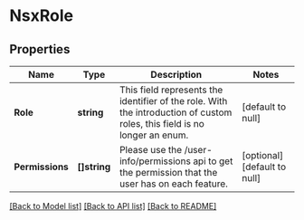 # NsxRole

## Properties
Name | Type | Description | Notes
------------ | ------------- | ------------- | -------------
**Role** | **string** | This field represents the identifier of the role. With the introduction of custom roles, this field is no longer an enum. | [default to null]
**Permissions** | **[]string** | Please use the /user-info/permissions api to get the permission that the user has on each feature. | [optional] [default to null]

[[Back to Model list]](../README.md#documentation-for-models) [[Back to API list]](../README.md#documentation-for-api-endpoints) [[Back to README]](../README.md)

